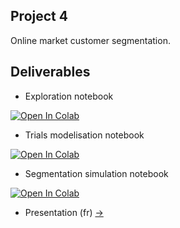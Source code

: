 ## Project 4

Online market customer segmentation.

## Deliverables

* Exploration notebook

[![Open In Colab](https://colab.research.google.com/assets/colab-badge.svg)](https://colab.research.google.com/github/Xmaster6y/ML-Engineer/blob/main/Project_4/exploration_notebook.ipynb)

* Trials modelisation notebook

[![Open In Colab](https://colab.research.google.com/assets/colab-badge.svg)](https://colab.research.google.com/github/Xmaster6y/ML-Engineer/blob/main/Project_4/trials_notebook.ipynb)

* Segmentation simulation notebook

[![Open In Colab](https://colab.research.google.com/assets/colab-badge.svg)](https://colab.research.google.com/github/Xmaster6y/ML-Engineer/blob/main/Project_4/simulation_notebook.ipynb)

* Presentation (fr) [->](./presentation.pdf)
